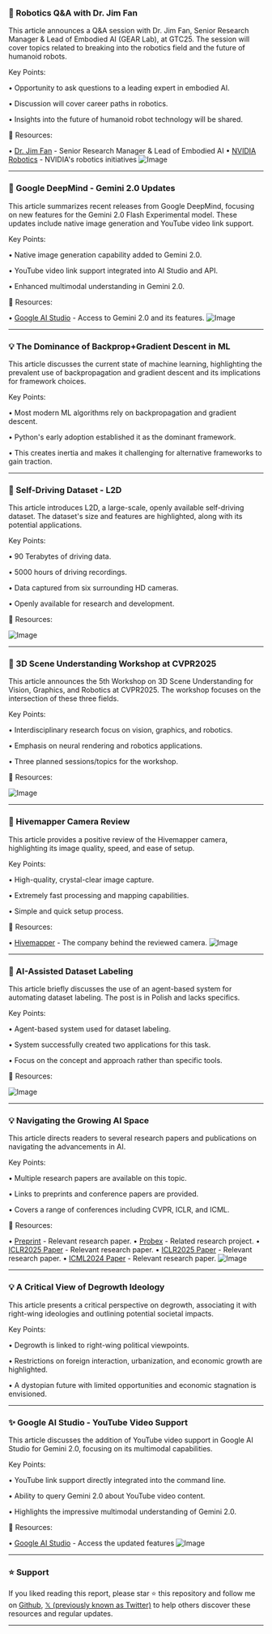 ### 🤖 Robotics Q&A with Dr. Jim Fan

This article announces a Q&A session with Dr. Jim Fan, Senior Research Manager & Lead of Embodied AI (GEAR Lab), at GTC25.  The session will cover topics related to breaking into the robotics field and the future of humanoid robots.


Key Points:

• Opportunity to ask questions to a leading expert in embodied AI.

• Discussion will cover career paths in robotics.

• Insights into the future of humanoid robot technology will be shared.


🔗 Resources:

• [Dr. Jim Fan](https://x.com/DrJimFan) - Senior Research Manager & Lead of Embodied AI
• [NVIDIA Robotics](https://x.com/NVIDIARobotics) -  NVIDIA's robotics initiatives
![Image](https://pbs.twimg.com/ext_tw_video_thumb/1901521561926144000/pu/img/8StE4jtO9-VO1qzR.jpg)


---
### 🚀 Google DeepMind - Gemini 2.0 Updates

This article summarizes recent releases from Google DeepMind, focusing on new features for the Gemini 2.0 Flash Experimental model.  These updates include native image generation and YouTube video link support.


Key Points:

• Native image generation capability added to Gemini 2.0.

• YouTube video link support integrated into AI Studio and API.

•  Enhanced multimodal understanding in Gemini 2.0.


🔗 Resources:

• [Google AI Studio](https://aistudio.google.com) - Access to Gemini 2.0 and its features.
![Image](https://t.co/3ioM7tihCG)


---
### 💡 The Dominance of Backprop+Gradient Descent in ML

This article discusses the current state of machine learning, highlighting the prevalent use of backpropagation and gradient descent and its implications for framework choices.


Key Points:

• Most modern ML algorithms rely on backpropagation and gradient descent.

• Python's early adoption established it as the dominant framework.

• This creates inertia and makes it challenging for alternative frameworks to gain traction.


---
### 🚀 Self-Driving Dataset - L2D

This article introduces L2D, a large-scale, openly available self-driving dataset.  The dataset's size and features are highlighted, along with its potential applications.


Key Points:

• 90 Terabytes of driving data.

• 5000 hours of driving recordings.

• Data captured from six surrounding HD cameras.

• Openly available for research and development.


🔗 Resources:

![Image](https://pbs.twimg.com/amplify_video_thumb/1901542266617081856/img/3t0PKvBw6ngWAK9a.jpg)


---
### 🤖 3D Scene Understanding Workshop at CVPR2025

This article announces the 5th Workshop on 3D Scene Understanding for Vision, Graphics, and Robotics at CVPR2025. The workshop focuses on the intersection of these three fields.


Key Points:

• Interdisciplinary research focus on vision, graphics, and robotics.

• Emphasis on neural rendering and robotics applications.

•  Three planned sessions/topics for the workshop.


🔗 Resources:

![Image](https://pbs.twimg.com/media/Gl_V93hbkAAzCTj?format=jpg&name=small)


---
### 🚀 Hivemapper Camera Review

This article provides a positive review of the Hivemapper camera, highlighting its image quality, speed, and ease of setup.


Key Points:

• High-quality, crystal-clear image capture.

• Extremely fast processing and mapping capabilities.

• Simple and quick setup process.


🔗 Resources:

• [Hivemapper](https://x.com/Hivemapper) - The company behind the reviewed camera.
![Image](https://pbs.twimg.com/amplify_video_thumb/1901306752257159168/img/PkBzADULlZnAd2Oq.jpg)


---
### 🤖 AI-Assisted Dataset Labeling

This article briefly discusses the use of an agent-based system for automating dataset labeling. The post is in Polish and lacks specifics.


Key Points:

• Agent-based system used for dataset labeling.

• System successfully created two applications for this task.

•  Focus on the concept and approach rather than specific tools.


🔗 Resources:

![Image](https://pbs.twimg.com/media/GmLvAL3WoAE6K9D?format=jpg&name=small)


---
### 💡 Navigating the Growing AI Space

This article directs readers to several research papers and publications on navigating the advancements in AI.


Key Points:

• Multiple research papers are available on this topic.

• Links to preprints and conference papers are provided.

• Covers a range of conferences including CVPR, ICLR, and ICML.


🔗 Resources:

• [Preprint](http://x.com/jonkahana/status/1891462050091614481) - Relevant research paper.
• [Probex](http://horwitz.ai/probex) -  Related research project.
• [ICLR2025 Paper](http://x.com/jonkahana/status/1846146374141714777) - Relevant research paper.
• [ICLR2025 Paper](http://x.com/EliahuHorwitz/status/1795665690730627441) - Relevant research paper.
• [ICML2024 Paper](http://x.com/EliahuHorwitz/status/1758404313011864001) - Relevant research paper.
![Image](https://pbs.twimg.com/ext_tw_video_thumb/1758398758004355072/pu/img/5J9RxsUWqY2GzZmB.jpg)


---
### 💡 A Critical View of Degrowth Ideology

This article presents a critical perspective on degrowth, associating it with right-wing ideologies and outlining potential societal impacts.


Key Points:

• Degrowth is linked to right-wing political viewpoints.

• Restrictions on foreign interaction, urbanization, and economic growth are highlighted.

•  A dystopian future with limited opportunities and economic stagnation is envisioned.



---
### ✨ Google AI Studio - YouTube Video Support

This article discusses the addition of YouTube video support in Google AI Studio for Gemini 2.0, focusing on its multimodal capabilities.


Key Points:

• YouTube link support directly integrated into the command line.

• Ability to query Gemini 2.0 about YouTube video content.

• Highlights the impressive multimodal understanding of Gemini 2.0.


🔗 Resources:

• [Google AI Studio](https://aistudio.google.com) - Access the updated features
![Image](https://pbs.twimg.com/ext_tw_video_thumb/1899913904194506752/pu/img/E0zD0tIPf-lvLp-S.jpg)


---

### ⭐️ Support

If you liked reading this report, please star ⭐️ this repository and follow me on [Github](https://github.com/Drix10), [𝕏 (previously known as Twitter)](https://x.com/DRIX_10_) to help others discover these resources and regular updates.

---